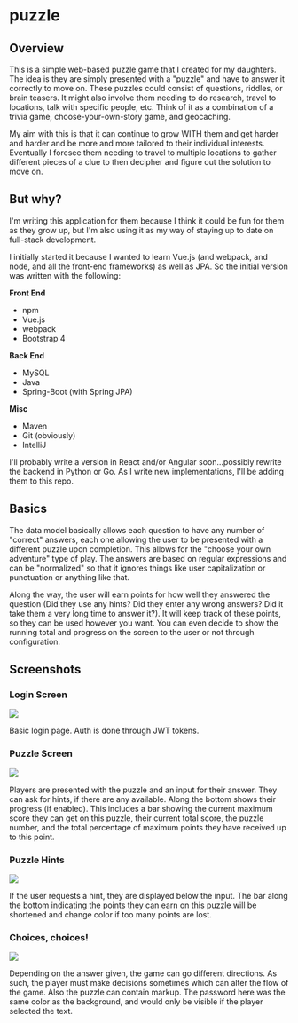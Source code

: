 # puzzle

## Overview
This is a simple web-based puzzle game that I created for my daughters. The idea is they are simply presented with a "puzzle" and have to answer it correctly to move on. These puzzles could consist of questions, riddles, or brain teasers. It might also involve them needing to do research, travel to locations, talk with specific people, etc. Think of it as a combination of a trivia game, choose-your-own-story game, and geocaching.  

My aim with this is that it can continue to grow WITH them and get harder and harder and be more and more tailored to their individual interests. Eventually I foresee them needing to travel to multiple locations to gather different pieces of a clue to then decipher and figure out the solution to move on.

## But why?
I'm writing this application for them because I think it could be fun for them as they grow up, but I'm also using it as my way of staying up to date on full-stack development.

I initially started it because I wanted to learn Vue.js (and webpack, and node, and all the front-end frameworks) as well as JPA. So the initial version was written with the following:

**Front End**
* npm
* Vue.js
* webpack
* Bootstrap 4

**Back End**
* MySQL
* Java
* Spring-Boot (with Spring JPA)

**Misc**
* Maven
* Git (obviously)
* IntelliJ

I'll probably write a version in React and/or Angular soon...possibly rewrite the backend in Python or Go. As I write new implementations, I'll be adding them to this repo.

## Basics
The data model basically allows each question to have any number of "correct" answers, each one allowing the user to be presented with a different puzzle upon completion. This allows for the "choose your own adventure" type of play. The answers are based on regular expressions and can be "normalized" so that it ignores things like user capitalization or punctuation or anything like that.

Along the way, the user will earn points for how well they answered the question (Did they use any hints? Did they enter any wrong answers? Did it take them a very long time to answer it?). It will keep track of these points, so they can be used however you want. You can even decide to show the running total and progress on the screen to the user or not through configuration.

## Screenshots

### Login Screen
![][login]

Basic login page. Auth is done through JWT tokens.

### Puzzle Screen
![][puzzle]

Players are presented with the puzzle and an input for their answer. They can ask for hints, if there are any available. Along the bottom shows their progress (if enabled). This includes a bar showing the current maximum score they can get on this puzzle, their current total score, the puzzle number, and the total percentage of maximum points they have received up to this point.

### Puzzle Hints
![][hints]

If the user requests a hint, they are displayed below the input. The bar along the bottom indicating the points they can earn on this puzzle will be shortened and change color if too many points are lost. 

### Choices, choices!
![][choice]

Depending on the answer given, the game can go different directions. As such, the player must make decisions sometimes which can alter the flow of the game. Also the puzzle can contain markup. The password here was the same color as the background, and would only be visible if the player selected the text. 

[login]: ./doc/images/login.png
[puzzle]: ./doc/images/puzzle1.png
[hints]: ./doc/images/puzzle_hints1.png
[choice]: ./doc/images/puzzle_choice1.png
